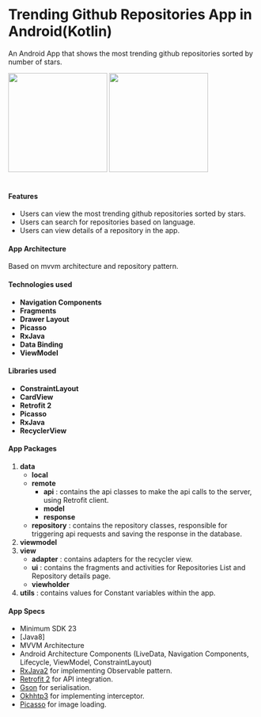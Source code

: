 # Trending Github Repositories App in Android(Kotlin)

An Android App that shows the most trending github repositories sorted by number of stars.

<img src="https://github.com/poojasngh432/TopGithubRepo/blob/master/media/repo_list.gif" width="200" style="max-width:100%;">   <img src="https://github.com/poojasngh432/TopGithubRepo/blob/master/media/repo_detail.gif" width="200" style="max-width:100%;"></br></br>

#### Features
* Users can view the most trending github repositories sorted by stars.
* Users can search for repositories based on language.
* Users can view details of a repository in the app.


#### App Architecture 
Based on mvvm architecture and repository pattern.

#### Technologies used
* <b>Navigation Components</b> 
* <b>Fragments</b> 
* <b>Drawer Layout</b>
* <b>Picasso</b> 
* <b>RxJava</b>
* <b>Data Binding</b>
* <b>ViewModel</b> 


#### Libraries used
* <b>ConstraintLayout</b> 
* <b>CardView</b> 
* <b>Retrofit 2</b>
* <b>Picasso</b> 
* <b>RxJava</b>
* <b>RecyclerView</b>

#### App Packages

1. <b>data</b>
     - <b>local</b>
     - <b>remote</b>
	    - <b>api</b> : contains the api classes to make the api calls to the server, using Retrofit client.
	    - <b>model</b>
	    - <b>response</b>
     - <b>repository</b> : contains the repository classes, responsible for triggering api requests and saving the response in the database.
2. <b>viewmodel</b>
3. <b>view</b>
     - <b>adapter</b> : contains adapters for the recycler view.
     - <b>ui</b> : contains the fragments and activities for Repositories List and Repository details page.
     - <b>viewholder</b> 
4. <b>utils</b> : contains values for Constant variables within the app.


#### App Specs
* Minimum SDK 23
* [Java8]
* MVVM Architecture
* Android Architecture Components (LiveData, Navigation Components, Lifecycle, ViewModel, ConstraintLayout)
* [RxJava2](https://github.com/ReactiveX/RxJava) for implementing Observable pattern.
* [Retrofit 2](https://square.github.io/retrofit/) for API integration.
* [Gson](https://github.com/google/gson) for serialisation.
* [Okhhtp3](https://github.com/square/okhttp) for implementing interceptor.
* [Picasso](http://square.github.io/picasso/) for image loading.
